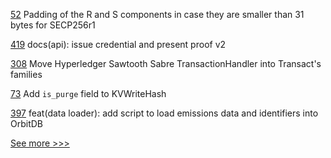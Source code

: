 
[52](https://github.com/hyperledger/besu-native/pull/52) Padding of the R and S components in case they are smaller than 31 bytes for SECP256r1

[419](https://github.com/hyperledger/aries-agent-test-harness/pull/419) docs(api): issue credential and present proof v2

[308](https://github.com/hyperledger/transact/pull/308) Move Hyperledger Sawtooth Sabre TransactionHandler into Transact's families

[73](https://github.com/hyperledger/fabric-protos/pull/73) Add `is_purge` field to KVWriteHash

[397](https://github.com/hyperledger-labs/blockchain-carbon-accounting/pull/397) feat(data loader): add script to load emissions data and identifiers into OrbitDB


[See more >>>](https://start-here.hyperledger.org/pull-requests)
